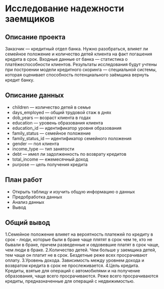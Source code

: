 # Исследование надежности заемщиков
## Описание проекта
Заказчик — кредитный отдел банка. Нужно разобраться, влияет ли семейное положение и количество детей клиента на факт погашения кредита в срок. Входные данные от банка — статистика о платёжеспособности клиентов.
Результаты исследования будут учтены при построении модели кредитного скоринга — специальной системы, которая оценивает способность потенциального заёмщика вернуть кредит банку. 
## Описание данных
* children — количество детей в семье
* days_employed — общий трудовой стаж в днях
* dob_years — возраст клиента в годах
* education — уровень образования клиента
* education_id — идентификатор уровня образования
* family_status — семейное положение
* family_status_id — идентификатор семейного положения
* gender — пол клиента
* income_type — тип занятости
* debt — имел ли задолженность по возврату кредитов
* total_income — ежемесячный доход
* purpose — цель получения кредита
## План работ
* Открыть таблицу и изучить общую информацию о данных
* Предобработка данных
* Анализ данных
* Вывод
## Общий вывод
1.Семейное положение влияет на вероятность платежей по кредиту в срок - люди, которые были в браке чаще плятят в срок чем те, кто не бывали в браке, причем разведенные и овдовевшие платят в срок чаще, чем люди в браке.
2.Количество детей. Чем больше у заемщика детей, тем чаще он платит не в срок. Бездетные реже всех просрачивают оплату.
3.Уровень дохода. Зависимость между уровнем дохода и возвратом кредита в срок не прослеживается.
4.Цель кредита. Кредиты, взятые для операций с автомобилями и на получение образования, чаще всего просрачиваются. Реже всего просрачиваются кредиты, предназначенные для операций с недвижимостью.
